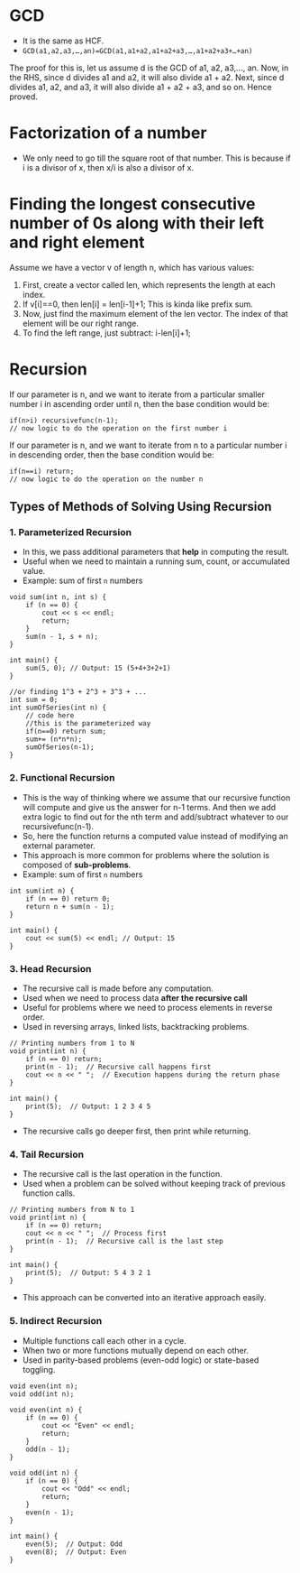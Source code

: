 # GCD
- It is the same as HCF.
- ```GCD(a1,a2,a3,…,an)=GCD(a1,a1+a2,a1+a2+a3,…,a1+a2+a3+…+an)```

The proof for this is, let us assume d is the GCD of a1, a2, a3,..., an. 
Now, in the RHS, since d divides a1 and a2, it will also divide a1 + a2. 
Next, since d divides a1, a2, and a3, it will also divide a1 + a2 + a3, and so on. Hence proved.

# Factorization of a number
- We only need to go till the square root of that number. This is because if i is a divisor of x, then x/i is also a divisor of x.

# Finding the longest consecutive number of 0s along with their left and right element
Assume we have a vector v of length n, which has various values:
1. First, create a vector called len, which represents the length at each index.
2. If v[i]==0, then len[i] = len[i-1]+1; This is kinda like prefix sum.
3. Now, just find the maximum element of the len vector. The index of that element will be our right range.
4. To find the left range, just subtract: i-len[i]+1;

# Recursion  
If our parameter is n, and we want to iterate from a particular smaller number i in ascending order until n, then the base condition would be:  
```
if(n>i) recursivefunc(n-1);
// now logic to do the operation on the first number i
```

If our parameter is n, and we want to iterate from n to a particular number i in descending order, then the base condition would be: 
```
if(n==i) return;
// now logic to do the operation on the number n
```

## Types of Methods of Solving Using Recursion
### 1. Parameterized Recursion
- In this, we pass additional parameters that **help** in computing the result.
- Useful when we need to maintain a running sum, count, or accumulated value.
- Example: sum of first ```n``` numbers
```
void sum(int n, int s) {
    if (n == 0) {
        cout << s << endl;
        return;
    }
    sum(n - 1, s + n);
}

int main() {
    sum(5, 0); // Output: 15 (5+4+3+2+1)
}

//or finding 1^3 + 2^3 + 3^3 + ...
int sum = 0;
int sumOfSeries(int n) {
    // code here
    //this is the parameterized way
    if(n==0) return sum;
    sum+= (n*n*n);
    sumOfSeries(n-1);
}
```

### 2. Functional Recursion
- This is the way of thinking where we assume that our recursive function will compute and give us the answer for n-1 terms. And then we add extra logic to find out for the nth term and add/subtract whatever to our recursivefunc(n-1).
- So, here the function returns a computed value instead of modifying an external parameter.
- This approach is more common for problems where the solution is composed of **sub-problems**.
- Example: sum of first ```n``` numbers
```
int sum(int n) {
    if (n == 0) return 0;
    return n + sum(n - 1);
}

int main() {
    cout << sum(5) << endl; // Output: 15
}
```

### 3. Head Recursion
- The recursive call is made before any computation.
- Used when we need to process data **after the recursive call**
- Useful for problems where we need to process elements in reverse order.
- Used in reversing arrays, linked lists, backtracking problems.
```
// Printing numbers from 1 to N
void print(int n) {
    if (n == 0) return;
    print(n - 1);  // Recursive call happens first
    cout << n << " ";  // Execution happens during the return phase
}

int main() {
    print(5);  // Output: 1 2 3 4 5
}

```
  
- The recursive calls go deeper first, then print while returning.

### 4. Tail Recursion
- The recursive call is the last operation in the function.
- Used when a problem can be solved without keeping track of previous function calls.
```
// Printing numbers from N to 1
void print(int n) {
    if (n == 0) return;
    cout << n << " ";  // Process first
    print(n - 1);  // Recursive call is the last step
}

int main() {
    print(5);  // Output: 5 4 3 2 1
}

```
- This approach can be converted into an iterative approach easily.

### 5. Indirect Recursion
- Multiple functions call each other in a cycle.
- When two or more functions mutually depend on each other.
- Used in parity-based problems (even-odd logic) or state-based toggling.
```
void even(int n);
void odd(int n);

void even(int n) {
    if (n == 0) {
        cout << "Even" << endl;
        return;
    }
    odd(n - 1);
}

void odd(int n) {
    if (n == 0) {
        cout << "Odd" << endl;
        return;
    }
    even(n - 1);
}

int main() {
    even(5);  // Output: Odd
    even(8);  // Output: Even
}
```

